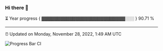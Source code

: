 ### Hi there 👋

⏳ Year progress { ▓▓▓▓▓▓▓▓▓▓▓▓▓▓▓▓▓▓▓▓▓▓▓▓▓▓▓░░░ } 90.71 %

---

⏰ Updated on Monday, November 28, 2022, 1:49 AM UTC

![Progress Bar CI](https://github.com/arthurbuhl/arthurbuhl/workflows/Progress%20Bar%20CI/badge.svg)
